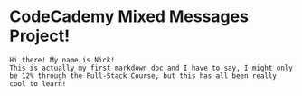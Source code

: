 # CodeCademy Mixed Messages Project!

    Hi there! My name is Nick!
    This is actually my first markdown doc and I have to say, I might only be 12% through the Full-Stack Course, but this has all been really cool to learn! 